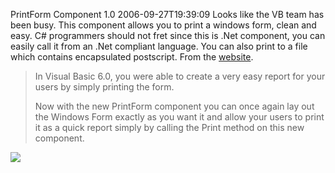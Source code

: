 PrintForm Component 1.0
2006-09-27T19:39:09
Looks like the VB team has been busy. This component allows you to print a windows form, clean and easy. C# programmers should not fret since this is .Net component, you can easily call it from an .Net compliant language. You can also print to a file which contains encapsulated postscript. From the [website](http://msdn2.microsoft.com/en-us/vbasic/aa701261.aspx).

> In Visual Basic 6.0, you were able to create a very easy report for your users by simply printing the form. 
> 
> Now with the new PrintForm component you can once again lay out the Windows Form exactly as you want it and allow your users to print it as a quick report simply by calling the Print method on this new component.

![](http://msdn2.microsoft.com/en-us/vbasic/aa701261.PrintForm_Large2.jpg)
